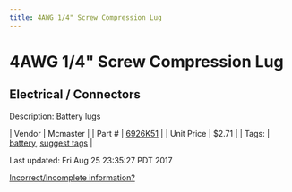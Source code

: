 ```yaml
---
title: 4AWG 1/4" Screw Compression Lug
---
```


# 4AWG 1/4" Screw Compression Lug
## Electrical / Connectors
Description: 	Battery lugs 

| Vendor | Mcmaster | 
| Part # | [6926K51](https://www.mcmaster.com/#6926K51) | 
| Unit Price | $2.71 | 
| Tags: | [battery](https://jgermita.github.io/frc-parts/search/?q=battery), [suggest tags](https://docs.google.com/forms/d/e/1FAIpQLSeWyY8v3RgOty-MyWmh9U0iivNYN_molChYyS-0U-o-kOAv_g/viewform) | 

Last updated: Fri Aug 25 23:35:27 PDT 2017

 [Incorrect/Incomplete information?](https://docs.google.com/forms/d/e/1FAIpQLSeWyY8v3RgOty-MyWmh9U0iivNYN_molChYyS-0U-o-kOAv_g/viewform)